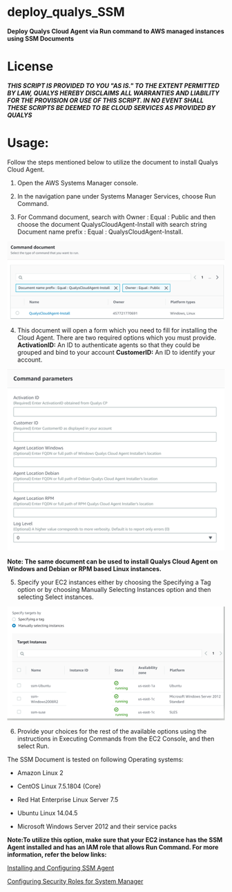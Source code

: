 # deploy_qualys_SSM
**Deploy Qualys Cloud Agent via Run command to AWS managed instances using SSM Documents**

# License
_**THIS SCRIPT IS PROVIDED TO YOU "AS IS."  TO THE EXTENT PERMITTED BY LAW, QUALYS HEREBY DISCLAIMS ALL WARRANTIES AND LIABILITY FOR THE PROVISION OR USE OF THIS SCRIPT.  IN NO EVENT SHALL THESE SCRIPTS BE DEEMED TO BE CLOUD SERVICES AS PROVIDED BY QUALYS**_

# Usage:
Follow the steps mentioned below to utilize the document to install Qualys Cloud Agent.

1.	Open the AWS Systems Manager console. 

2.	In the navigation pane under Systems Manager Services, choose Run Command.

3.	For Command document, search with Owner : Equal : Public and then choose the document QualysCloudAgent-Install with search string Document name prefix : Equal : QualysCloudAgent-Install.

![qca](/images/qca.png?raw=true "QCA")

4.	This document will open a form which you need to fill for installing the Cloud Agent.
There are two required options which you must provide. 
 **ActivationID:** An ID to authenticate agents so that they could be grouped and bind to your account 
 **CustomerID:** An ID to identify your account.

![parameters](/images/parameters.png?raw=true "Parameters")

**Note: The same document can be used to install Qualys Cloud Agent on Windows and Debian or RPM based Linux instances.**

5.	Specify your EC2 instances either by choosing the Specifying a Tag option or by choosing Manually Selecting Instances option and then selecting Select instances.

![results](/images/results.png?raw=true "results")

6.	Provide your choices for the rest of the available options using the instructions in Executing Commands from the EC2 Console, and then select Run.

The SSM Document is tested on following Operating systems:

*	Amazon Linux 2

* CentOS Linux 7.5.1804 (Core) 

*	Red Hat Enterprise Linux Server 7.5 

*	Ubuntu Linux 14.04.5 

*	Microsoft Windows Server 2012 and their service packs

**Note:To utilize this option, make sure that your EC2 instance has the SSM Agent installed and has an IAM role that allows Run Command. For more information, refer the below links:**

[Installing and Configuring SSM Agent](http://docs.aws.amazon.com/systems-manager/latest/userguide/ssm-agent.html)

[Configuring Security Roles for System Manager](http://docs.aws.amazon.com/systems-manager/latest/userguide/systems-manager-access.html)
